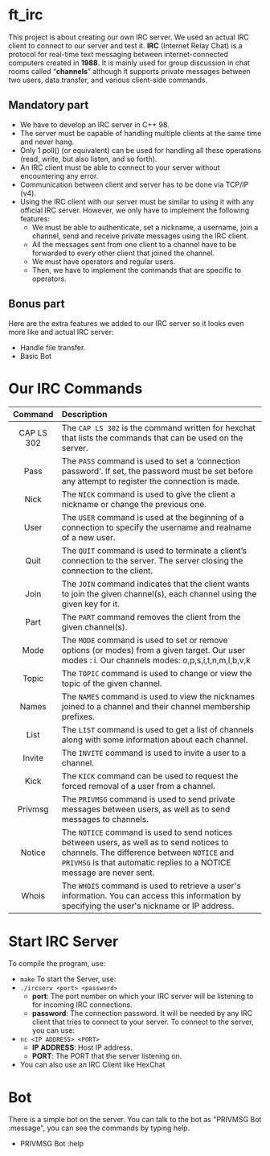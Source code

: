 # ft_irc
This project is about creating our own IRC server. We used an actual IRC client to connect to our server and test it.
**IRC** (Internet Relay Chat) is a protocol for real-time text messaging between internet-connected computers created in **1988**. It is mainly used for group discussion in chat rooms called “**channels**” although it supports private messages between two users, data transfer, and various client-side commands.

## Mandatory part
  - We have to develop an IRC server in C++ 98.
  - The server must be capable of handling multiple clients at the same time and never hang.
  - Only 1 poll() (or equivalent) can be used for handling all these operations (read, write, but also listen, and so forth).
  - An IRC client must be able to connect to your server without encountering any error.
  - Communication between client and server has to be done via TCP/IP (v4).
  - Using the IRC client with our server must be similar to using it with any official IRC server. However, we only have to implement the following features:
    -  We must be able to authenticate, set a nickname, a username, join a channel, send and receive private messages using the IRC client.
    -  All the messages sent from one client to a channel have to be forwarded to every other client that joined the channel.
    -  We must have operators and regular users.
    -  Then, we have to implement the commands that are specific to operators.
## Bonus part
Here are the extra features we added to our IRC server so it looks even more like and actual IRC server:
  - Handle file transfer.
  - Basic Bot

# Our IRC Commands
| Command | Description |
| :-----------: | :----------- |
| CAP LS 302 | The `CAP LS 302` is the command written for hexchat that lists the commands that can be used on the server. |
| Pass | The `PASS` command is used to set a ‘connection password’. If set, the password must be set before any attempt to register the connection is made. |
| Nick | The `NICK` command is used to give the client a nickname or change the previous one. |
| User | The `USER` command is used at the beginning of a connection to specify the username and realname of a new user. |
| Quit | The `QUIT` command is used to terminate a client’s connection to the server. The server closing the connection to the client. |
| Join | The `JOIN` command indicates that the client wants to join the given channel(s), each channel using the given key for it. |
| Part | The `PART` command removes the client from the given channel(s). |
| Mode | The `MODE` command is used to set or remove options (or modes) from a given target. Our user modes : i. Our channels modes: o,p,s,i,t,n,m,l,b,v,k |
| Topic | The `TOPIC` command is used to change or view the topic of the given channel. |
| Names | The `NAMES` command is used to view the nicknames joined to a channel and their channel membership prefixes. |
| List | The `LIST` command is used to get a list of channels along with some information about each channel. |
| Invite | The `INVITE` command is used to invite a user to a channel. |
| Kick | The `KICK` command can be used to request the forced removal of a user from a channel. |
| Privmsg | The `PRIVMSG` command is used to send private messages between users, as well as to send messages to channels. |
| Notice | The `NOTICE` command is used to send notices between users, as well as to send notices to channels. The difference between `NOTICE` and `PRIVMSG` is that automatic replies to a NOTICE message are never sent. |
| Whois | The `WHOIS` command is used to retrieve a user's information. You can access this information by specifying the user's nickname or IP address. |

# Start IRC Server
To compile the program, use:
  - `make`
To start the Server, use:
  - `./ircserv <port> <password>`
    - **port**: The port number on which your IRC server will be listening to for incoming IRC connections.
    - **password**: The connection password. It will be needed by any IRC client that tries to connect to your server.
To connect to the server, you can use:
  - `nc <IP ADDRESS> <PORT>`
    - **IP ADDRESS**: Host IP address.
    - **PORT**: The PORT that the server listening on.
  - You can also use an IRC Client like HexChat

# Bot
There is a simple bot on the server. You can talk to the bot as "PRIVMSG Bot :message", you can see the commands by typing help.
 - PRIVMSG Bot :help